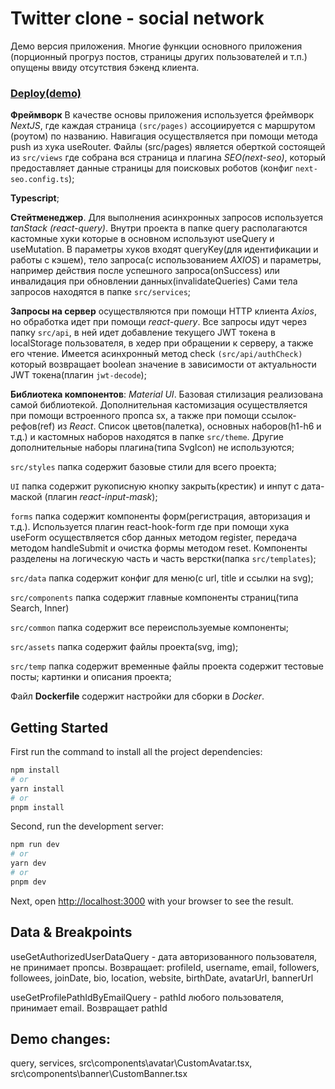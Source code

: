 # Twitter clone - social network

Демо версия приложения. Многие функции основного приложения (порционный прогруз постов, страницы других пользователей и т.п.) опущены ввиду отсутствия бэкенд клиента.

### [Deploy(demo)](https://twitter-clone-frontend-demo.vercel.app/) ###

**Фреймворк** В качестве основы приложения используется фреймворк *NextJS*, где каждая страница `(src/pages)` ассоциируется с маршрутом (роутом) по названию. Навигация осуществляется при помощи метода push из хука useRouter. Файлы (src/pages) является оберткой состоящей из `src/views` где собрана вся страница и плагина *SEO(next-seo)*, который предоставляет данные страницы для поисковых роботов (конфиг `next-seo.config.ts`);

**Typescript**;

**Стейтменеджер**. Для выполнения асинхронных запросов используется *tanStack (react-query)*. Внутри проекта в папке query располагаются кастомные хуки которые в основном используют useQuery и useMutation. В параметры хуков входят queryKey(для идентификации и работы с кэшем), тело запроса(с использованием *AXIOS*) и параметры, например действия после успешного запроса(onSuccess) или инвалидация при обновлении данных(invalidateQueries) Сами тела запросов находятся в папке `src/services`;

**Запросы на сервер** осуществляются при помощи HTTP клиента *Axios*, но обработка идет при помощи *react-query*. Все запросы идут через папку `src/api`, в ней идет добавление текущего JWT токена в localStorage пользователя, в хедер при обращении к серверу, а также его чтение. Имеется асинхронный метод check `(src/api/authCheck)` который возвращает boolean значение в зависимости от актуальности JWT токена(плагин `jwt-decode`);

**Библиотека компонентов**: *Material UI*. Базовая стилизация реализована самой библиотекой. Дополнительная кастомизация осуществляется при помощи встроенного пропса sx, а также при помощи ссылок-рефов(ref) из *React*. Список цветов(палетка), основных наборов(h1-h6 и т.д.) и кастомных наборов находятся в папке `src/theme`. Другие дополнительные наборы плагина(типа SvgIcon) не используются;

`src/styles` папка содержит базовые стили для всего проекта;

`UI` папка содержит рукописную кнопку закрыть(крестик) и инпут с дата-маской (плагин *react-input-mask*);

`forms` папка содержит компоненты форм(регистрация, авторизация и т.д.). Используется плагин react-hook-form где при помощи хука useForm осуществляется сбор данных методом register, передача методом handleSubmit и очистка формы методом reset. Компоненты разделены на логическую часть и часть верстки(папка `src/templates`);

`src/data` папка содержит конфиг для меню(с url, title и ссылки на svg);

`src/components` папка содержит главные компоненты страниц(типа Search, Inner)

`src/common` папка содержит все переиспользуемые компоненты;

`src/assets` папка содержит файлы проекта(svg, img);

`src/temp` папка содержит временные файлы проекта содержит тестовые посты; картинки и описания проекта;

Файл **Dockerfile** содержит настройки для сборки в *Docker*.


## Getting Started

First run the command to install all the project dependencies:

```bash
npm install
# or
yarn install
# or
pnpm install
```

Second, run the development server:

```bash
npm run dev
# or
yarn dev
# or
pnpm dev
```

Next, open [http://localhost:3000](http://localhost:3000) with your browser to see the result.

## Data & Breakpoints

useGetAuthorizedUserDataQuery - дата авторизованного пользователя, не принимает пропсы. Возвращает: profileId, username, email, followers, followees, joinDate, bio, location, website, birthDate, avatarUrl, bannerUrl

useGetProfilePathIdByEmailQuery - pathId любого пользователя, принимает email. Возвращает pathId
## Demo changes:

query, services, src\components\avatar\CustomAvatar.tsx, src\components\banner\CustomBanner.tsx

